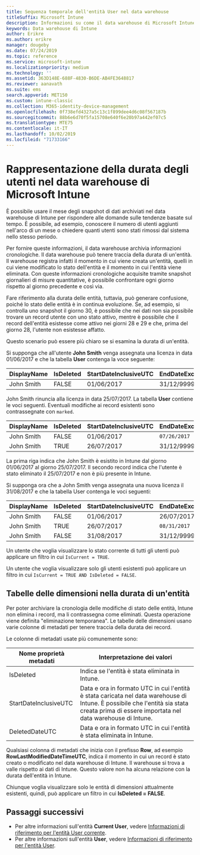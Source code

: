 ```yaml
---
title: Sequenza temporale dell'entità User nel data warehouse
titleSuffix: Microsoft Intune
description: Informazioni su come il data warehouse di Microsoft Intune rappresenta gli utenti in una sequenza temporale.
keywords: Data warehouse di Intune
author: Erikre
ms.author: erikre
manager: dougeby
ms.date: 07/24/2019
ms.topic: reference
ms.service: microsoft-intune
ms.localizationpriority: medium
ms.technology: ''
ms.assetid: 363D148E-688F-4830-B6DE-AB4FE3648817
ms.reviewer: aanavath
ms.suite: ems
search.appverid: MET150
ms.custom: intune-classic
ms.collection: M365-identity-device-management
ms.openlocfilehash: 0f738efd4327a5c13c1f899dee4d6c08f567187b
ms.sourcegitcommit: 88b6e6d70f5fa15708e640f6e20b97a442ef07c5
ms.translationtype: MTE75
ms.contentlocale: it-IT
ms.lasthandoff: 10/02/2019
ms.locfileid: "71733166"
---
```

# <a name="user-lifetime-representation-in-the-microsoft-intune-data-warehouse"></a>Rappresentazione della durata degli utenti nel data warehouse di Microsoft Intune

È possibile usare il mese degli snapshot di dati archiviati nel data warehouse di Intune per rispondere alle domande sulle tendenze basate sul tempo. È possibile, ad esempio, conoscere il numero di utenti aggiunti nell'arco di un mese o chiedere quanti utenti sono stati rimossi dal sistema nello stesso periodo.

Per fornire queste informazioni, il data warehouse archivia informazioni cronologiche. Il data warehouse può tenere traccia della durata di un'entità. Il warehouse registra infatti il momento in cui viene creata un'entità, quelli in cui viene modificato lo stato dell'entità e il momento in cui l'entità viene eliminata. Con queste informazioni cronologiche acquisite tramite snapshot giornalieri di misure quantitative, è possibile confrontare ogni giorno rispetto al giorno precedente e così via.

Fare riferimento alla durata delle entità, tuttavia, può generare confusione, poiché lo stato delle entità è in continua evoluzione. Se, ad esempio, si controlla uno snapshot il giorno 30, è possibile che nei dati non sia possibile trovare un record utente con uno stato attivo, mentre è possibile che il record dell'entità esistesse come attivo nei giorni 28 e 29 e che, prima del giorno 28, l'utente non esistesse affatto.

Questo scenario può essere più chiaro se si esamina la durata di un'entità.

Si supponga che all'utente **John Smith** venga assegnata una licenza in data 01/06/2017 e che la tabella **User** contenga la voce seguente: 
 
| DisplayName | IsDeleted | StartDateInclusiveUTC | EndDateExclusiveUTC | IsCurrent 
| -- | -- | -- | -- | -- |
| John Smith | FALSE | 01/06/2017 | 31/12/9999 | TRUE
 
John Smith rinuncia alla licenza in data 25/07/2017. La tabella **User** contiene le voci seguenti. Eventuali modifiche ai record esistenti sono contrassegnate con `marked`. 

| DisplayName | IsDeleted | StartDateInclusiveUTC | EndDateExclusiveUTC | IsCurrent 
| -- | -- | -- | -- | -- |
| John Smith | FALSE | 01/06/2017 | `07/26/2017` | `FALSE` 
| John Smith | TRUE | 26/07/2017 | 31/12/9999 | TRUE 

La prima riga indica che John Smith è esistito in Intune dal giorno 01/06/2017 al giorno 25/07/2017. Il secondo record indica che l'utente è stato eliminato il 25/07/2017 e non è più presente in Intune.

Si supponga ora che a John Smith venga assegnata una nuova licenza il 31/08/2017 e che la tabella User contenga le voci seguenti:
 
| DisplayName | IsDeleted | StartDateInclusiveUTC | EndDateExclusiveUTC | IsCurrent 
| -- | -- | -- | -- | -- |
| John Smith | FALSE | 01/06/2017 | 26/07/2017 | FALSE 
| John Smith | TRUE | 26/07/2017 | `08/31/2017` | `FALSE` 
| John Smith | FALSE | 31/08/2017 | 31/12/9999 | TRUE 
 
Un utente che voglia visualizzare lo stato corrente di tutti gli utenti può applicare un filtro in cui `IsCurrent = TRUE`. 
 
Un utente che voglia visualizzare solo gli utenti esistenti può applicare un filtro in cui `IsCurrent = TRUE AND IsDeleted = FALSE`.

## <a name="dimension-tables-in-the-entity-lifetime"></a>Tabelle delle dimensioni nella durata di un'entità

Per poter archiviare la cronologia delle modifiche di stato delle entità, Intune non elimina i record, ma li contrassegna come eliminati. Questa operazione viene definita "eliminazione temporanea". Le tabelle delle dimensioni usano varie colonne di metadati per tenere traccia della durata dei record. 

Le colonne di metadati usate più comunemente sono: 

| Nome proprietà metadati  | Interpretazione dei valori |
|--|--|
| IsDeleted | Indica se l'entità è stata eliminata in Intune. |
| StartDateInclusiveUTC  | Data e ora in formato UTC in cui l'entità è stata caricata nel data warehouse di Intune. È possibile che l'entità sia stata creata prima di essere importata nel data warehouse di Intune. |
| DeletedDateUTC  | Data e ora in formato UTC in cui l'entità è stata eliminata in Intune. |  

Qualsiasi colonna di metadati che inizia con il prefisso **Row**, ad esempio **RowLastModifiedDateTimeUTC**, indica il momento in cui un record è stato creato o modificato nel data warehouse di Intune. Il warehouse si trova a valle rispetto ai dati di Intune. Questo valore non ha alcuna relazione con la durata dell'entità in Intune.  
 
Chiunque voglia visualizzare solo le entità di dimensioni attualmente esistenti, quindi, può applicare un filtro in cui **IsDeleted = FALSE**.

## <a name="next-steps"></a>Passaggi successivi

- Per altre informazioni sull'entità **Current User**, vedere [Informazioni di riferimento per l'entità User corrente](../reports-ref-current-user.md).
- Per altre informazioni sull'entità **User**, vedere [Informazioni di riferimento per l'entità User](../reports-ref-user.md).
